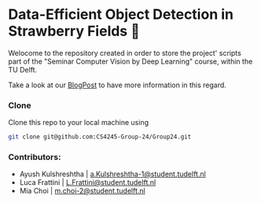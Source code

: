 # Data-Efficient Object Detection in Strawberry Fields :strawberry:

Welocome to the repository created in order to store the project' scripts part of the "Seminar Computer Vision by Deep Learning" course, within the TU Delft.

Take a look at our [BlogPost](https://hackmd.io/sL93Zuk7RQuErk88udS6sQ?both) to have more information in this regard.

### Clone
Clone this repo to your local machine using
```bash
git clone git@github.com:CS4245-Group-24/Group24.git
```
### Contributors:
- Ayush Kulshreshtha | a.Kulshreshtha-1@student.tudelft.nl
- Luca Frattini | L.Frattini@student.tudelft.nl
- Mia Choi | m.choi-2@student.tudelft.nl

